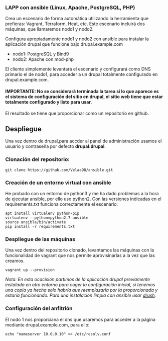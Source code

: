 ### LAPP con ansible (Linux, Apache, PostgreSQL, PHP)

Crea un escenario de forma automática utilizando la herramienta que prefieras: Vagrant, Terraform, Heat, etc. Este escenario incluirá dos máquinas, que llamaremos nodo1 y nodo2.

Configura apropiadamente nodo1 y nodo2 con ansible para instalar la aplicación drupal que funcione bajo drupal.example.com

- nodo1: PostgreSQL y Bind9
- nodo2: Apache con mod-php

El cliente simplemente levantará el escenario y configurará como DNS primario el de nodo1, para acceder a un drupal totalmente configurado en drupal.example.com.

#### IMPORTANTE: No se considerará terminada la tarea si lo que aparece es el sistema de configuración del sitio en drupal, el sitio web tiene que estar totalmente configurado y listo para usar.

El resultado se tiene que proporcionar como un repositorio en github.

## Despliegue

Una vez dentro de drupal,para accder al panel de administración usamos el usuario y contraseña por defecto **drupal:drupal**.

### Clonación del repositorio:

```
git clone https://github.com/Velaa98/ansible.git
```

### Creación de un entorno virtual con ansible

He probado con un entorno de python3 y me ha dado problemas a la hora de ejecutar ansible, por ello uso python2. Con las versiones indicadas en el requirements.txt funciona correctamente el escenario:

```
apt install virtualenv python-pip
virtualenv --python=python2.7 ansible
source ansible/bin/activate
pip install -r requirements.txt
```

### Despliegue de las máquinas

Una vez dentro del repositorio clonado, levantamos las máquinas con la funcionalidad de vagrant que nos permite aprovisinarlas a la vez que las creamos.

```
vagrant up --provision
```

*Nota: En esta ocacisión partimos de la aplicación drupal previamente instalada en otro entorno para coger la configuración inicial, si tenemos una copia ya hecha solo habría que reemplazarla por la proporcionada y estaría funcionando. Para una instalación limpia con ansible usar [drush](https://docs.drush.org/en/master/).*

### Configuración del anfitrión

El nodo 1 nos proporciana el dns que usaremos para acceder a la página mediante drupal.example.com, para ello:

```
echo "nameserver 10.0.0.10" >> /etc/resolv.conf
```
